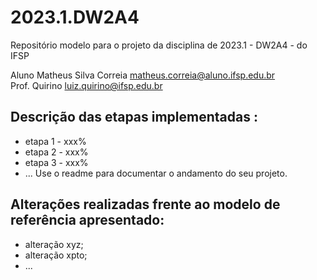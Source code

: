 # 2023.1.DW2A4
Repositório modelo para o projeto da disciplina de 2023.1 - DW2A4 - do IFSP 

Aluno Matheus Silva Correia  <matheus.correia@aluno.ifsp.edu.br>  \
Prof. Quirino         <luiz.quirino@ifsp.edu.br>

## Descrição das etapas implementadas :
- etapa 1 - xxx%
- etapa 2 - xxx%
- etapa 3 - xxx%
- ...
  Use o readme para documentar o andamento do seu projeto.

## Alterações realizadas frente ao modelo de referência apresentado:
- alteração xyz;
- alteração xpto;
- ...
